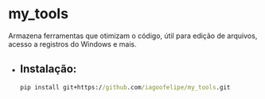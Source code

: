 # my_tools
Armazena ferramentas que otimizam o código, útil para edição de arquivos, acesso a registros do Windows e mais.

- Instalação:
  -
    ```cmd
    pip install git+https://github.com/iagoofelipe/my_tools.git
    ```
